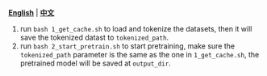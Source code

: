 [**English**](./README.md) | [**中文**](./README_zh.md)

1. run `bash 1_get_cache.sh` to load and tokenize the datasets, then it will save the tokenized datast to `tokenized_path`.
3. run `bash 2_start_pretrain.sh` to start pretraining, make sure the `tokenized_path` parameter is the same as the one in `1_get_cache.sh`, the pretrained model will be saved at `output_dir`.
